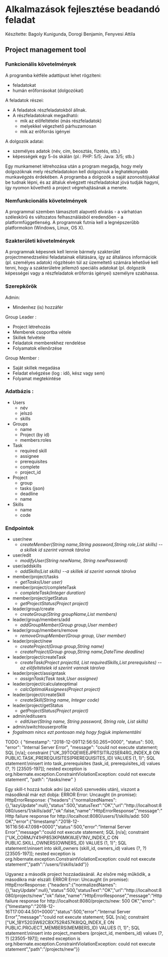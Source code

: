 # Alkalmazások fejlesztése beadandó feladat

Készítette: Bagoly Kunigunda, Dorogi Benjamin, Fenyvesi Attila

## Project management tool

### Funkcionális követelmények

A programba kétféle adattípust lehet rögzíteni:
 - feladatokat
 - humán erőforrásokat (dolgozókat)
 
A feladatok részei:
 - A feladatok részfeladatokból állnak.
 - A részfeladatoknak megadható:
   - mik az előfeltételei (más részfeladatok)
   - melyekkel végezhető párhuzamosan
   - mik az erőforrás igényei
 
A dolgozók adatai:
 - személyes adatok (név, cím, beosztás, fizetés, stb.)
 - képességek egy 5-ös skálán (pl.: PHP: 5/5; Java: 3/5; stb.)
 
Egy munkamenet létrehozása után a program megadja, hogy mely dolgozóknak mely részfeladatokon kell dolgozniuk a leghatékonyabb munkavégzés érdekében. A programba a dolgozók a saját azonosítójukkal be tudnak lépni, és az általuk elvégzett részfeladatokat jóvá tudják hagyni, így nyomon követhető a project végrehajtásának a menete.
  
### Nemfunkcionális követelmények

A programmal szemben támasztott alapvető elvárás - a várhatóan széleskörű és változatos felhasználásból eredendően - a platformfüggetlenség. A programnak futnia kell a legnépszerűbb platformokon (Windows, Linux, OS X).

### Szakterületi követelmények

A programnak képesnek kell lennie bármely szakterület projectmenedzselési feladatainak ellátására, így az általános információk (pl. személyes adatok) rögzítésén túl az üzemeltető számára lehetővé kell tenni, hogy a szakterületre jellemző speciális adatokat (pl. dolgozók képességei vagy a részfeladatok erőforrás igényei) személyre szabhassa.

### Szerepkörök

Admin:
 * Mindenhez (is) hozzáfér

Group Leader :
 * Project létrehozás
 * Memberek csoportba vétele
 * Skillek felvétele
 * Feladatok memberekhez rendelése
 * Folyamatok ellenőrzése

Group Member :
 * Saját skillek megadása
 * Feladat elvégzése (log : idő, kész vagy sem)
 * Folyamat megtekintése

### Adatbázis :
 * Users
   * név
   * jelszó
   * skills
 * Groups
   * name
   * Project (by id)
   * members:roles
 * Task
   * required skill
   * assignee
   * prerequisites
   * complete
   * project_id
 * Project
   * group
   * tasks (json)
   * deadline
   * name
 * Skills
   * name
   * code

### Endpointok
 * user/new
   * *createMember(String name,String password,String role,List<Integer> skills) --a skillek id szerint vannak tárolva*
 * user/edit
   * *modifyUser(String newName, String newPassword)*
 * user/addskills
   * *addSkills(List<Integer> skills) --a skillek id szerint vannak tárolva*
 * member/project/tasks
   * *getTasks(User user)*
 * member/project/completeTask
   * *completeTask(Integer duration)*
 * member/project/getStatus
    * *getProjectStatus(Project project)*
 * leader/group/create
   * *createGroup(String groupName,List<User> members)*
 * leader/group/members/add
   * *addGroupMember(Group group,User member)*
 * leader/group/members/remove
   * *removeGroupMember(Group group, User member)*
 * leader/project/new
   * *createProject(Group group,String name)*
   * *createProject(Group group,String name,DateTime deadline)*
 * leader/project/createTask
   * *createTask(Project projectId, List<Integer> requiredSkills,List<Integer> prerequisites) --az előfeltételek id szerint vannak tárolva*
  * leader/project/assigntask
    * *assignTask(Task task,User assignee)*
  * leader/project/calculateoptimal
    * *calcOptimalAssignees(Project project)*
  * leader/project/createSkill
    * *createSkill(String name, Integer code)*
  * leader/project/getStatus
    * *getProjectStatus(Project project)*
 * admin/editusers
   * *editUser(String name, String password, String role, List<Integer> skills)*
 * admin/switchtouserprofile
  * *fogalmam nincs ezt pontosan még hogy fogjuk implementálni*
 
TODO:
{
  "timestamp": "2018-12-09T12:56:50.265+0000",
  "status": 500,
  "error": "Internal Server Error",
  "message": "could not execute statement; SQL [n/a]; constraint [\"UK_39TOQEWEEJPRTSITRJ2SER4RG_INDEX_8 ON PUBLIC.TASK_PREREQUISITES(PREREQUISITES_ID) VALUES (1, 1)\"; SQL statement:\ninsert into task_prerequisites (task_id, prerequisites_id) values (?, ?) [23505-197]]; nested exception is org.hibernate.exception.ConstraintViolationException: could not execute statement",
  "path": "/tasks/new"
}

Egy skill-t hozzá tudok adni (az előző szenvedés után), viszont a másodiknál már ezt dobja:
ERROR Error: Uncaught (in promise): HttpErrorResponse: {"headers":{"normalizedNames":{},"lazyUpdate":null},"status":500,"statusText":"OK","url":"http://localhost:8080/users/1/skills/add","ok":false,"name":"HttpErrorResponse","message":"Http failure response for http://localhost:8080/users/1/skills/add: 500 OK","error":{"timestamp":"2018-12-16T16:56:47.098+0000","status":500,"error":"Internal Server Error","message":"could not execute statement; SQL [n/a]; constraint [\"UK_CORMJY41HP853KP6MKWJEV1NV_INDEX_C ON PUBLIC.SKILL_OWNERS(OWNERS_ID) VALUES (1, 1)\"; SQL statement:\ninsert into skill_owners (skill_id, owners_id) values (?, ?) [23505-197]]; nested exception is org.hibernate.exception.ConstraintViolationException: could not execute statement","path":"/users/1/skills/add"}}

Ugyanez a második project hozzáadásánál. Az elsőre még működik, a másodikra már elszáll:
ERROR Error: Uncaught (in promise): HttpErrorResponse: {"headers":{"normalizedNames":{},"lazyUpdate":null},"status":500,"statusText":"OK","url":"http://localhost:8080/projects/new","ok":false,"name":"HttpErrorResponse","message":"Http failure response for http://localhost:8080/projects/new: 500 OK","error":{"timestamp":"2018-12-16T17:00:44.501+0000","status":500,"error":"Internal Server Error","message":"could not execute statement; SQL [n/a]; constraint [\"UK_1BY5203W62CBX752R457K8IQQ_INDEX_E ON PUBLIC.PROJECT_MEMBERS(MEMBERS_ID) VALUES (1, 1)\"; SQL statement:\ninsert into project_members (project_id, members_id) values (?, ?) [23505-197]]; nested exception is org.hibernate.exception.ConstraintViolationException: could not execute statement","path":"/projects/new"}}
